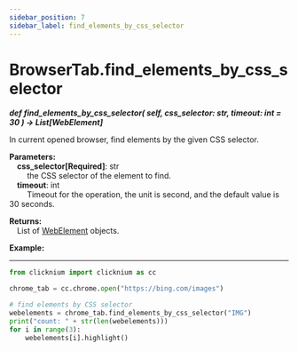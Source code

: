 ```yaml
---
sidebar_position: 7
sidebar_label: find_elements_by_css_selector
---
```

# BrowserTab.find_elements_by_css_selector
***def find_elements_by_css_selector(
        self,
        css_selector: str,
        timeout: int = 30
    ) -> List[WebElement]***  

In current opened browser, find elements by the given CSS selector.

**Parameters:**  
    &emsp;**css_selector[Required]**: str     
        &emsp;&emsp; the CSS selector of the element to find.   
    &emsp;**timeout**: int  
        &emsp;&emsp; Timeout for the operation, the unit is second, and the default value is 30 seconds. 

**Returns:**  
    &emsp;List of [WebElement](./webelement/webelement.md) objects.

**Example:**
***
```python
from clicknium import clicknium as cc

chrome_tab = cc.chrome.open("https://bing.com/images")

# find elements by CSS selector
webelements = chrome_tab.find_elements_by_css_selector("IMG")
print("count: " + str(len(webelements)))
for i in range(3):
    webelements[i].highlight()

```